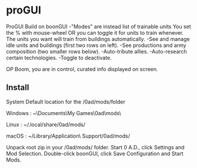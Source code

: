 # proGUI
ProGUI
Build on boonGUI
-"Modes" are instead list of trainable units
You set the % with mouse-wheel OR you can toggle it for units to train whenever.
The units you want will train from buildings automatically.
-See and manage idle units and buildings (first two rows on left).
-See productions and army composition (two smaller rows below).
-Auto-tribute allies.
-Auto-research certain technologies.
-Toggle to deactivate.

OP Boom, you are in control, curated info displayed on screen.

## Install

System Default location for the /0ad/mods/folder

Windows : ~\Documents\My Games\0ad\mods\

Linux : ~/.local/share/0ad/mods/

macOS : ~/Library/Application\ Support/0ad/mods/

Unpack root zip in your /0ad/mods/ folder.
Start 0 A.D., click Settings and Mod Selection.
Double-click boonGUI, click Save Configuration and Start Mods.

